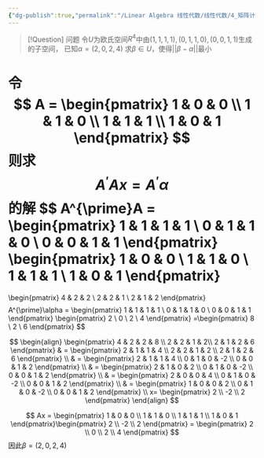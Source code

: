 ```yaml
---
{"dg-publish":true,"permalink":"/Linear Algebra 线性代数/线性代数/4_矩阵计算/4.6 正交向量组与正交矩阵/例题：最小二乘解/","tags":["例题","线代"]}
---
```



> [!Question] 问题 
> 令$U$为欧氏空间$R^{4}$中由$(1,1,1,1) , (0,1,1,0),(0,0,1,1)$生成的子空间，
> 已知$\alpha = (2,0,2,4)$
> 求$\beta \in U$，使得$||\beta - \alpha||$最小

令
$$
A = \begin{pmatrix}
1 & 0 & 0 \\
1 & 1 & 0 \\
1 & 1 & 1 \\
1 & 0 & 1
\end{pmatrix}
$$
则求
$$
A^{\prime}Ax = A^{\prime}\alpha
$$的解
$$
A^{\prime}A = \begin{pmatrix}
1 & 1 & 1 & 1 \\
0 & 1 & 1 & 0 \\
0 & 0 & 1 & 1 
\end{pmatrix} \begin{pmatrix}
1 & 0 & 0 \\
1 & 1 & 0 \\
1 & 1 & 1 \\
1 & 0 & 1
\end{pmatrix}
=
\begin{pmatrix}
4 & 2 & 2 \\
2 & 2 & 1 \\
2 & 1 & 2
\end{pmatrix}
$$
$$
A^{\prime}\alpha = \begin{pmatrix}
1 & 1 & 1 & 1 \\
0 & 1 & 1 & 0 \\
0 & 0 & 1 & 1 
\end{pmatrix} \begin{pmatrix}
2 \\
0 \\
2 \\
4
\end{pmatrix}
=\begin{pmatrix}
8 \\
2 \\
6
\end{pmatrix}
$$

$$
\begin{align}
\begin{pmatrix}
4 & 2 & 2 & 8 \\
2 & 2 & 1 & 2\\
2 & 1 & 2 & 6
\end{pmatrix}  & =
\begin{pmatrix}
2 & 1 & 1 & 4 \\
2 & 2 & 1 & 2 \\
2 & 1 & 2 & 6
\end{pmatrix}  \\
 & = 
\begin{pmatrix}
2 & 1 & 1 & 4 \\
0 & 1 & 0 & -2 \\
0 & 0 & 1 & 2
\end{pmatrix}   \\
& =
\begin{pmatrix}
2 & 1 & 0 & 2 \\
0 & 1 & 0 & -2 \\
0 & 0 & 1 & 2
\end{pmatrix} \\
& =
\begin{pmatrix}
2 & 0 & 0 & 4 \\
0 & 1 & 0 & -2 \\
0 & 0 & 1 & 2
\end{pmatrix} \\
& =
\begin{pmatrix}
1 & 0 & 0 & 2 \\
0 & 1 & 0 & -2 \\
0 & 0 & 1 & 2
\end{pmatrix} \\
x= \begin{pmatrix}
2 \\
-2 \\
2
\end{pmatrix}
\end{align}
$$

$$
Ax  = \begin{pmatrix}
1 & 0 & 0 \\
1 & 1 & 0 \\
1 & 1 & 1 \\
1 & 0 & 1
\end{pmatrix}\begin{pmatrix}
2 \\
-2 \\
2
\end{pmatrix} = \begin{pmatrix}
2 \\
0 \\
2 \\
4
\end{pmatrix}
$$
因此$\beta = (2, 0, 2,4)$

